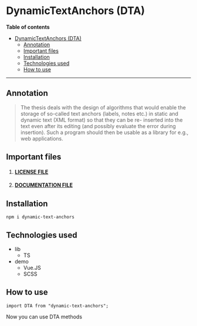 # DynamicTextAnchors (DTA)

**Table of contents**

- [DynamicTextAnchors (DTA)](#dynamictextanchors-dta)
  - [Annotation](#annotation)
  - [Important files](#important-files)
  - [Installation](#installation)
  - [Technologies used](#technologies-used)
  - [How to use](#how-to-use)

---

## Annotation

> The thesis deals with the design of algorithms that would enable the storage of so-called text
> anchors (labels, notes etc.) in static and dynamic text (XML format) so that they can be re-
> inserted into the text even after its editing (and possibly evaluate the error during insertion). Such
> a program should then be usable as a library for e.g., web applications.

## Important files

1.  #### [LICENSE FILE](./LICENSE.md)
2.  #### [DOCUMENTATION FILE](/documentation/Documentation.pdf)

## Installation

`npm i dynamic-text-anchors`

## Technologies used

- lib
  - TS
- demo
  - Vue.JS
  - SCSS

## How to use

`import DTA from "dynamic-text-anchors";`

Now you can use DTA methods

